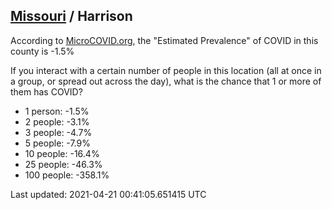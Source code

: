 
## [Missouri](/united-states/missouri) / Harrison

According to [MicroCOVID.org](http://microcovid.org),
the "Estimated Prevalence" of COVID in this county is -1.5%

If you interact with a certain number of people in this location
(all at once in a group, or spread out across the day), what is the chance that
1 or more of them has COVID?

- 1 person: -1.5%
- 2 people: -3.1%
- 3 people: -4.7%
- 5 people: -7.9%
- 10 people: -16.4%
- 25 people: -46.3%
- 100 people: -358.1%

Last updated: 2021-04-21 00:41:05.651415 UTC
